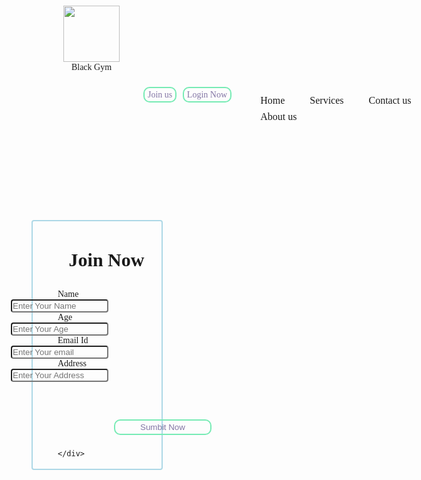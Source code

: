 <!DOCTYPE html>
<html lang="en">

<head>
    <meta charset="UTF-8">
    <meta http-equiv="X-UA-Compatible" content="IE=edge">
    <meta name="viewport" content="width=device-width, initial-scale=1.0">
    <title>KD Fitness</title>
</head>
<link href="https://fonts.googleapis.com/css?family=Baloo+Bhai&display=swap" rel="stylesheet">
<link rel="stylesheet" href="/alpha.css">
<style>
    body {
        margin: 0px;
        padding: 0px;
        background-image: url(https://image.lexica.art/full_jpg/a6d13cdf-8473-4d6e-8a4f-9fd5dcbb3231);
        background-size: 100%;
        font-family: 'Baloo Bhai', cursive;
        background-repeat: no-repeat;
    }

    .left {
        display: inline-block;
        /* border: 2px solid red; */
        position: absolute;
        left: 25px;
        top: 13px;
    }

    .mid {
        /* border: 2px solid rgb(107, 7, 196); */
        position: absolute;
        display: block;
        margin: 12px 450px;
        padding: 12px 25px;
        width: 33%;
        color: white !important;
        font-size: medium;
    }

    .right {
        display: inline-block;
        /* border: 2px solid greenyellow; */
        float: right;
        /* left: auto;
        top: auto; */
        margin: 36px 25px;
        /* display: inline-block; */
        /* border: 2px solid yellow; */
    }

    .container ul {
        overflow: auto;
    }

    .container li {
        float: left;
        /* text-decoration: none; */
        list-style: none;
        margin: 2px 18px;
        padding: 2px;
    }

    /* .container li,a:hover{
        col
    } */
    .container a {
        text-decoration: none;

    }

    .container a:hover {
        /* text-decoration: none; */
        color: aquamarine;
        background-color: transparent(190, 190, 240);
        font-size: 15px;
        text-decoration: underline;


    }

    img {
        width: 90px;
        display: block;
        margin: 9px auto;

    }

    .count1 {
        display: block;
        line-height: 0%;
        margin: 0px 10px;
    }

    .btn {
        border: 2px solid rgb(120, 235, 181);
        border-radius: 10px;
        margin: 2px 3px;
        padding: 3px 5px;
        background: transparent;
        cursor: pointer;
        color: rgb(131, 118, 165);
        font-family: 'Baloo Bhai', cursive;



        /* .btn {
            font-family: 'Baloo Bhai', cursive;
            margin: 0px 9px;
            background-color: black;
            color: white;
            padding: 4px 14px;
            border: 2px solid grey;
            border-radius: 10px;
            font-size: 20px;
            cursor: pointer;
        } */
    }

    .btn:hover {
        border: 3px solid rgb(109, 231, 240);
        font-family: 'Baloo Bhai', cursive;
        color: aqua;
        font-size: larger;

    }

    .branch {
        border: 2px solid lightblue;
        border-radius: 4px;
        width: 25%;
        margin: 156px 156px;
        padding: 3px 40px;
        display: inline-block;
        /* top: 156px; */
    }

    .join {
        text-align: center;
        font-size: 30px;
        width: 156px;
    }

    .from-group {
        margin: 90px 6px;
        /* border: 2px solid red; */

        /* position: absolute; */
        width: 200px;

    }

    .search {
        display: inline-block;
        margin: 0px 45px;
        float: right;
        color: rgb(235, 148, 34);
        color: blanchedalmond;
        padding: 1px 1px;
    }

    #search {
        background-color: transparent;
        /* border: 5px solid rgb(104, 212, 255); */
        border-radius: 4px;
        width: 156px;

    }
    .branch button.btn{
        width: 156px;
        display: inline-block;
        margin-top: 60px;
        margin-left: 90px;
        margin-bottom: 9px;
        /* text-align: center; */
    }
</style>

<body>
    <header class="header">
        <div class="left">
            <img src="/fb70a67c-766b-4231-a063-fbcb3c8f-removebg-preview.png" alt="">
            <div class="count1">Black Gym</div>
        </div>
        <div class="mid">
            <ul class="container">
                <li><a href="#">Home</a></li>
                <li><a href="#">Services</a></li>
                <li><a href="#">Contact us</a> </li>
                <li><a href="#">About us</a> </li>
            </ul>
        </div>
        <div class="right">
            <buttton class="btn">Join us</buttton>
            <buttton class="btn">Login Now</buttton>
        </div>
    </header>
    <div class="branch">
        <form action="alpha.php">
            <h3 class="join">Join Now</h3>
            <div class="form-group">
                Name<input type="text" class="search" id="search" name="text" placeholder="Enter Your Name">
            </div>
            <div class="form-group">
                Age<input type="text" class="search" id="search" name="text" placeholder="Enter Your Age">
            </div>
            <div class="form-group">
                Email Id<input type="text" class="search" id="search" name="text" placeholder="Enter Your email">
            </div>
            <div class="form-group">
                Address<input type="text" class="search" id="search" name="text" placeholder="Enter Your Address">
            </div>
            <button class="btn">Sumbit Now</button>
        </form>

    </div>
</body>

</html>
